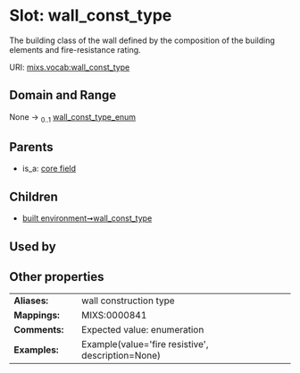 
# Slot: wall_const_type


The building class of the wall defined by the composition of the building elements and fire-resistance rating.

URI: [mixs.vocab:wall_const_type](https://w3id.org/mixs/vocab/wall_const_type)


## Domain and Range

None &#8594;  <sub>0..1</sub> [wall_const_type_enum](wall_const_type_enum.md)

## Parents

 *  is_a: [core field](core_field.md)

## Children

 *  [built environment➞wall_const_type](built_environment_wall_const_type.md)

## Used by


## Other properties

|  |  |  |
| --- | --- | --- |
| **Aliases:** | | wall construction type |
| **Mappings:** | | MIXS:0000841 |
| **Comments:** | | Expected value: enumeration |
| **Examples:** | | Example(value='fire resistive', description=None) |

